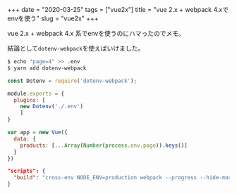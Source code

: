 +++
date = "2020-03-25"
tags = ["vue2x"]
title = "vue 2.x + webpack 4.xでenvを使う"
slug = "vue2x"
+++

vue 2.x + webpack 4.x 系でenvを使うのにハマったのでメモ。

結論として`dotenv-webpack`を使えばいけました。


```sh
$ echo "page=4" >> .env
$ yarn add dotenv-webpack
```

```js:webpack.config.js
const Dotenv = require('dotenv-webpack');

module.exports = {
  plugins: [
    new Dotenv('./.env')
	]
}
```

```js:src/main.js
var app = new Vue({
  data: {
    products: [...Array(Number(process.env.page)).keys()]
  }
})
```

```json:package.json
"scripts": {
  "build": "cross-env NODE_ENV=production webpack --progress --hide-modules"
}
```

